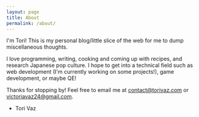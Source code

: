 ```yaml
---
layout: page
title: About
permalink: /about/
---
```


I'm Tori! This is my personal blog/little slice of the web for me to dump miscellaneous thoughts.

I love programming, writing, cooking and coming up with recipes, and research Japanese pop culture. I hope to get into a technical field such as web development (I'm currently working on some projects!), game development, or maybe QE!

Thanks for stopping by! Feel free to email me at contact@torivaz.com or victoriavaz24@gmail.com.

- Tori Vaz
